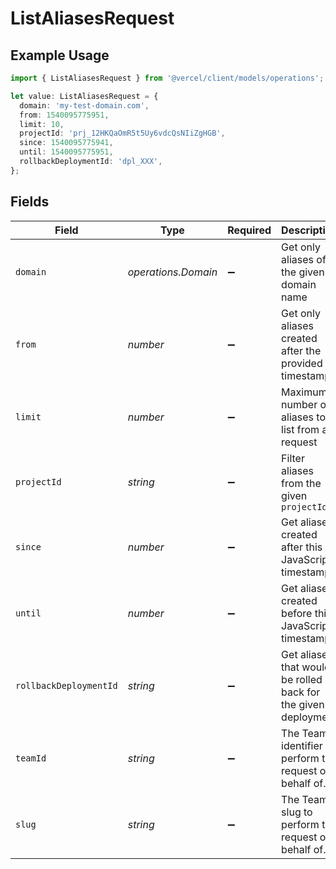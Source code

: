 # ListAliasesRequest

## Example Usage

```typescript
import { ListAliasesRequest } from '@vercel/client/models/operations';

let value: ListAliasesRequest = {
  domain: 'my-test-domain.com',
  from: 1540095775951,
  limit: 10,
  projectId: 'prj_12HKQaOmR5t5Uy6vdcQsNIiZgHGB',
  since: 1540095775941,
  until: 1540095775951,
  rollbackDeploymentId: 'dpl_XXX',
};
```

## Fields

| Field                  | Type                | Required           | Description                                                    | Example                          |
| ---------------------- | ------------------- | ------------------ | -------------------------------------------------------------- | -------------------------------- |
| `domain`               | _operations.Domain_ | :heavy_minus_sign: | Get only aliases of the given domain name                      | my-test-domain.com               |
| `from`                 | _number_            | :heavy_minus_sign: | Get only aliases created after the provided timestamp          | 1540095775951                    |
| `limit`                | _number_            | :heavy_minus_sign: | Maximum number of aliases to list from a request               | 10                               |
| `projectId`            | _string_            | :heavy_minus_sign: | Filter aliases from the given `projectId`                      | prj_12HKQaOmR5t5Uy6vdcQsNIiZgHGB |
| `since`                | _number_            | :heavy_minus_sign: | Get aliases created after this JavaScript timestamp            | 1540095775941                    |
| `until`                | _number_            | :heavy_minus_sign: | Get aliases created before this JavaScript timestamp           | 1540095775951                    |
| `rollbackDeploymentId` | _string_            | :heavy_minus_sign: | Get aliases that would be rolled back for the given deployment | dpl_XXX                          |
| `teamId`               | _string_            | :heavy_minus_sign: | The Team identifier to perform the request on behalf of.       |                                  |
| `slug`                 | _string_            | :heavy_minus_sign: | The Team slug to perform the request on behalf of.             |                                  |
